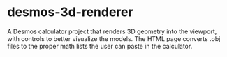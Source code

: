 # desmos-3d-renderer
A Desmos calculator project that renders 3D geometry into the viewport, with controls to better visualize the models. The HTML page converts .obj files to the proper math lists the user can paste in the calculator.
